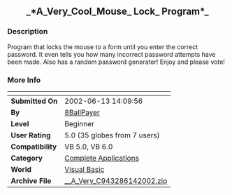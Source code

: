 ﻿<div align="center">

## \_\*A\_Very\_Cool\_Mouse\_ Lock\_ Program\*\_


</div>

### Description

Program that locks the mouse to a form until you enter the correct password. It even tells you how many incorrect password attempts have been made. Also has a random password generater! Enjoy and please vote!
 
### More Info
 


<span>             |<span>
---                |---
**Submitted On**   |2002-06-13 14:09:56
**By**             |[8BallPayer](https://github.com/Planet-Source-Code/PSCIndex/blob/master/ByAuthor/8ballpayer.md)
**Level**          |Beginner
**User Rating**    |5.0 (35 globes from 7 users)
**Compatibility**  |VB 5\.0, VB 6\.0
**Category**       |[Complete Applications](https://github.com/Planet-Source-Code/PSCIndex/blob/master/ByCategory/complete-applications__1-27.md)
**World**          |[Visual Basic](https://github.com/Planet-Source-Code/PSCIndex/blob/master/ByWorld/visual-basic.md)
**Archive File**   |[\_\_A\_Very\_C943286142002\.zip](https://github.com/Planet-Source-Code/8ballpayer-a-very-cool-mouse-lock-program__1-35834/archive/master.zip)








